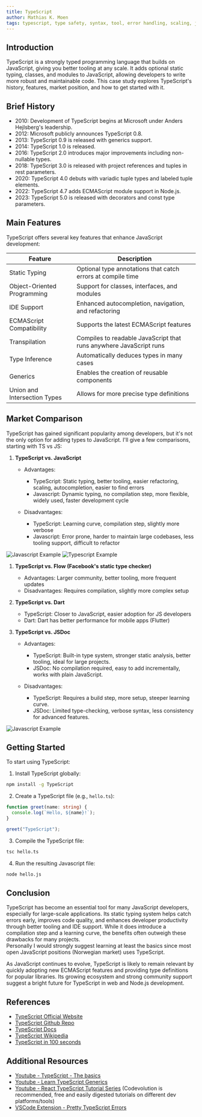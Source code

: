 ```yaml
---
title: TypeScript
author: Mathias K. Moen
tags: typescript, type safety, syntax, tool, error handling, scaling, javascript, development platform 
---
```


## Introduction

TypeScript is a strongly typed programming language that builds on JavaScript, giving you better tooling at any scale. It adds optional static typing, classes, and modules to JavaScript, allowing developers to write more robust and maintainable code. This case study explores TypeScript's history, features, market position, and how to get started with it.

## Brief History

- 2010: Development of TypeScript begins at Microsoft under Anders Hejlsberg's leadership.
- 2012: Microsoft publicly announces TypeScript 0.8.
- 2013: TypeScript 0.9 is released with generics support.
- 2014: TypeScript 1.0 is released.
- 2016: TypeScript 2.0 introduces major improvements including non-nullable types.
- 2018: TypeScript 3.0 is released with project references and tuples in rest parameters.
- 2020: TypeScript 4.0 debuts with variadic tuple types and labeled tuple elements.
- 2022: TypeScript 4.7 adds ECMAScript module support in Node.js.
- 2023: TypeScript 5.0 is released with decorators and const type parameters.

## Main Features

TypeScript offers several key features that enhance JavaScript development:

| Feature | Description |
| --- | --- |
| Static Typing | Optional type annotations that catch errors at compile time |
| Object-Oriented Programming | Support for classes, interfaces, and modules |
| IDE Support | Enhanced autocompletion, navigation, and refactoring |
| ECMAScript Compatibility | Supports the latest ECMAScript features |
| Transpilation | Compiles to readable JavaScript that runs anywhere JavaScript runs |
| Type Inference | Automatically deduces types in many cases |
| Generics | Enables the creation of reusable components |
| Union and Intersection Types | Allows for more precise type definitions |

## Market Comparison



TypeScript has gained significant popularity among developers, but it's not the only option for adding types to JavaScript. I'll give a few comparisons, starting with TS vs JS:

1. **TypeScript vs. JavaScript**

   - Advantages:
     - TypeScript: Static typing, better tooling, easier refactoring, scaling, autocompletion, easier to find errors
     - Javascript: Dynamic typing, no compilation step, more flexible, widely used, faster development cycle

   - Disadvantages:
     - TypeScript: Learning curve, compilation step, slightly more verbose
     - Javascript: Error prone, harder to maintain large codebases, less tooling support, difficult to refactor
   
![Javascript Example](/src/assets/TypeScript/js-example.png "Javascript Example")
![Typescript Example](/src/assets/TypeScript/ts-example.png "TypeScript Example")

1. **TypeScript vs. Flow (Facebook's static type checker)**
   - Advantages: Larger community, better tooling, more frequent updates
   - Disadvantages: Requires compilation, slightly more complex setup

2. **TypeScript vs. Dart**
   - TypeScript: Closer to JavaScript, easier adoption for JS developers
   - Dart: Dart has better performance for mobile apps (Flutter)

3. **TypeScript vs. JSDoc**
   - Advantages:
     - TypeScript: Built-in type system, stronger static analysis, better tooling, ideal for large projects.
     - JSDoc: No compilation required, easy to add incrementally, works with plain JavaScript.

   - Disadvantages:
     - TypeScript: Requires a build step, more setup, steeper learning curve.
     - JSDoc: Limited type-checking, verbose syntax, less consistency for advanced features.

![Javascript Example](/src/assets/TypeScript/jsdoc-example.png "JSDocs Example")

## Getting Started

To start using TypeScript:

1. Install TypeScript globally:
```bash
npm install -g TypeScript
```

2. Create a TypeScript file (e.g., `hello.ts`):
```TypeScript
function greet(name: string) {
  console.log(`Hello, ${name}!`);
}

greet("TypeScript");
```

3. Compile the TypeScript file:
```bash
tsc hello.ts
```

4. Run the resulting Javascript file:
```bash
node hello.js
```

## Conclusion

TypeScript has become an essential tool for many JavaScript developers, especially for large-scale applications. Its static typing system helps catch errors early, improves code quality, and enhances developer productivity through better tooling and IDE support. While it does introduce a compilation step and a learning curve, the benefits often outweigh these drawbacks for many projects.  
Personally I would strongly suggest learning at least the basics since most open JavaScript positions (Norwegian market) uses TypeScript. 

As JavaScript continues to evolve, TypeScript is likely to remain relevant by quickly adopting new ECMAScript features and providing type definitions for popular libraries. Its growing ecosystem and strong community support suggest a bright future for TypeScript in web and Node.js development.

## References

- [TypeScript Official Website](https://www.TypeScriptlang.org/)
- [TypeScript Github Repo](https://github.com/microsoft/TypeScript)
- [TypeScript Docs](https://www.TypeScriptlang.org/docs/handbook/release-notes/overview.html)
- [TypeScript Wikipedia](https://en.wikipedia.org/wiki/TypeScript)
- [TypeScript in 100 seconds](https://www.youtube.com/watch?v=zQnBQ4tB3ZA)

## Additional Resources

- [Youtube - TypeScript - The basics](https://www.youtube.com/watch?v=ahCwqrYpIuM)
- [Youtube - Learn TypeScript Generics](https://www.youtube.com/watch?v=EcCTIExsqmI)
- [Youtube - React TypeScript Tutorial Series](https://www.youtube.com/watch?v=TiSGujM22OI&list=PLC3y8-rFHvwi1AXijGTKM0BKtHzVC-LSK&index=1) (Codevolution is recommended, free and easily digested tutorials on different dev platforms/tools)
- [VSCode Extension - Pretty TypeScript Errors](https://marketplace.visualstudio.com/items?itemName=YoavBls.pretty-ts-errors)
